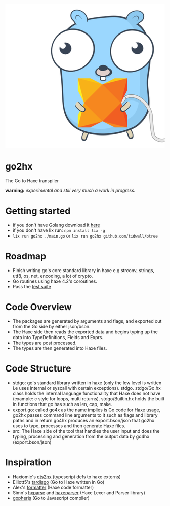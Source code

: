 <p align="left"><img src="logo.svg"/></p>

go2hx
==========
The Go to Haxe transpiler

**warning:** *experimental and still very much a work in progress.*

# Getting started
* if you don't have Golang download it [here](https://golang.org/dl/)
* if you don't have lix run: ``npm install lix -g``
* ``lix run go2hx ./main.go`` or ``lix run go2hx github.com/tidwall/btree``

# Roadmap

* Finish writing go's core standard library in haxe e.g strconv, strings, utf8, os, net, encoding, a lot of crypto.
* Go routines using haxe 4.2's coroutines.
* Pass the [test suite](https://github.com/pxshadow/go2hxtest)

# Code Overview

* The packages are generated by arguments and flags, and exported out from the Go side by either json/bson.
* The Haxe side then reads the exported data and begins typing up the data into TypeDefinitions, Fields and Exprs.
* The types are post processed.
* The types are then generated into Haxe files.

# Code Structure

* stdgo: go's standard library written in haxe (only the low level is written i.e uses internal or syscall with certain exceptions). stdgo. stdgo/Go.hx class holds the internal language functionality that Haxe does not have (example: c style for loops, multi returns). stdgo/Builtin.hx holds the built in functions that go has such as len, cap, make.
* export.go: called go4x as the name implies is Go code for Haxe usage, go2hx passes command line arguments to it such as flags and library paths and in return go4hx produces an export.bson/json that go2hx uses to type, processes and then generate Haxe files.
* src: The Haxe side of the tool that handles the user input and does the typing, processing and generation from the output data by go4hx (export.bson/json) 
# Inspiration
* Haxiomic's [dts2hx](https://github.com/haxiomic/dts2hx) (typescript defs to haxe externs)
* Elliott5's [tardisgo](https://github.com/tardisgo/tardisgo) (Go to Haxe written in Go)
* Alex's [formatter](https://github.com/HaxeCheckstyle/haxe-formatter) (Haxe code formatter)
* Simn's [hxparse](https://github.com/Simn/hxparse) and [haxeparser](https://github.com/Simn/haxeparser) (Haxe Lexer and Parser library)
* [gopherjs](https://github.com/gopherjs/gopherjs) (Go to Javascript compiler)